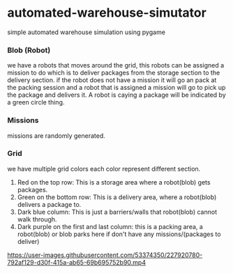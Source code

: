 # automated-warehouse-simutator
simple automated warehouse simulation using pygame

### Blob (Robot)
we have a robots that moves around the grid, this robots can be assigned a mission to do which is to deliver packages from the storage section to the delivery section.
if the robot does not have a mission it will go an pack at the packing session and a robot that is assigned a mission will go to pick up the package and delivers it. A robot is caying a package will be indicated by a green circle thing. 

### Missions
missions are randomly generated.

### Grid
we have multiple grid colors each color represent different section.
1. Red on the top row: This is a storage area where a robot(blob) gets packages.
2. Green on the bottom row: This is a delivery area, where a robot(blob) delivers a package to.
3. Dark blue column: This is just a barriers/walls that robot(blob) cannot walk through.
4. Dark purple on the first and last column: this is a packing area, a robot(blob) or blob parks here if don't have any missions/(packages to deliver)   

https://user-images.githubusercontent.com/53374350/227920780-792af129-d30f-415a-ab65-69b695752b90.mp4


